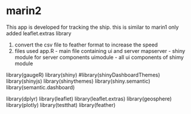 # marin2

This app is developed for tracking the ship. this is similar to marin1 only added leaflet.extras library

1. convert the csv file to feather format to increase the speed
2. files used 
app.R - main file containing ui and server
mapserver - shiny module for server components
uimodule - all ui components of shimy module

library(gaugeR)
library(shiny)
#library(shinyDashboardThemes)
library(shinyjs)
library(shinythemes)
library(shiny.semantic)
library(semantic.dashboard)

library(dplyr)
library(leaflet)
library(leaflet.extras)
library(geosphere)
library(plotly)
library(testthat)
library(feather)
